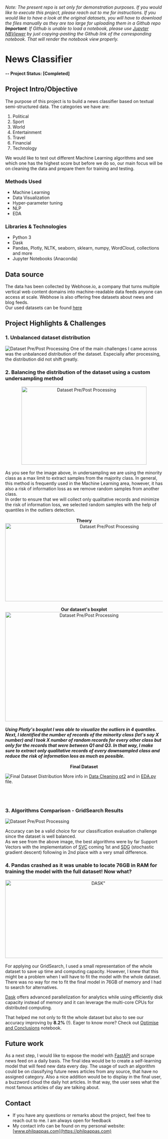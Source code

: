 _Note: The present repo is set only for demonstration purposes. If you would like to execute this project, please reach out to me for instructions. If you would like to have a look at the original datasets, you will have to download the files manually as they are too large for uploading them in a Github repo_ <br/>
_<b>Important</b>: If Github is unable to load a notebook, please use [Jupyter NBViewer](https://nbviewer.jupyter.org/) by just copying-pasting the Github link of the corresponding notebook. That will render the notebook view properly._

# News Classifier

#### -- Project Status: [Completed]

## Project Intro/Objective

The purpose of this project is to build a news classifier based on textual semi-structured data.
The categories we have are:

1. Political
2. Sport
3. World
4. Entertainment
5. Travel
6. Financial
7. Technology

We would like to test out different Machine Learning algorithms and see which one has the highest score but before we do so, our main focus will be on cleaning the data and prepare them for training and testing.

### Methods Used

- Machine Learning
- Data Visualization
- Hyper-parameter tuning
- NLP
- EDA

### Libraries & Technologies

- Python 3
- Dask
- Pandas, Plotly, NLTK, seaborn, sklearn, numpy, WordCloud, collections and more
- Jupyter Notebooks (Anaconda)

## Data source

The data has been collected by Webhose.io, a company that turns multiple vertical web content domains into machine-readable data feeds anyone can access at scale. Webhose is also offering free datasets about news and blog feeds. <br/> Our used datasets can be found [here](https://webhose.io/free-datasets/news-articles-by-topics/)

## Project Highlights & Challenges

### 1. Unbalanced dataset distribution

![Dataset Pre/Post Processing](visuals/READme/dataset.png)
One of the main challenges I came across was the unbalanced distribution of the dataset. Especially after processing, the distribution did not shift greatly.

### 2. Balancing the distribution of the dataset using a custom undersampling method

<div style="text-align:center"><img src="visuals/READme/undersampling.png" alt="Dataset Pre/Post Processing" width="400" height="250"></div> <br/>
As you see for the image above, in undersampling we are using the minority class as a max limit to extract samples from the majority class. In general, this method is frequently used in the Machine Learning area, however, it has also a risk of information loss as we remove random samples from another class. <br/>
In order to ensure that we will collect only qualitative records and minimize the risk of information loss, we selected random samples with the help of quantiles in the outliers detection.<br/><br/>

<div style="text-align:center"><b>Theory</b></div>

<div style="text-align:center"><img src="visuals/READme/outliers.png" alt="Dataset Pre/Post Processing" width="650" height="250"></div> <br/>

<div style="text-align:center"><b>Our dataset's boxplot</b></div>

<div style="text-align:center"><img src="visuals/READme/boxplot.png" alt="Dataset Pre/Post Processing" width="520" height="350"></div> <br/>
<b><i>Using Plotly's boxplot I was able to visualize the outliers in 4 quantiles. Next, I identified the number of records of the minority class (let's say X number) and I took X number of random records for every other class but only for the records that were between Q1 and Q3. In that way, I make sure to extract only qualitative records of every downsampled class and reduce the risk of information loss as much as possible.</i></b>
<br/> <br/>

<div style="text-align:center"><b>Final Dataset</b></div>

![Final Dataset Distribution](visuals/READme/final_distribution.png)
More info in [Data Cleaning pt2](3_Data_Cleaning_pt2.ipynb) and in [EDA.py](EDA.py) file.
<br/><br/><br/><br/>

### 3. Algorithms Comparison - GridSearch Results

![Dataset Pre/Post Processing](visuals/READme/algorithms.png)

Accuracy can be a valid choice for our classification evaluation challenge since the dataset is well balanced.<br/>
As we see from the above image, the best algorithms were by far Support Vectors with the implementation of [SVC](https://scikit-learn.org/stable/modules/generated/sklearn.svm.SVC.html) coming 1st and [SDG](https://scikit-learn.org/stable/modules/generated/sklearn.linear_model.SGDClassifier.html#sklearn.linear_model.SGDClassifier) (stochastic gradient descent) following in 2nd place with a very small difference.

### 4. Pandas crashed as it was unable to locate <b>76GB</b> in RAM for training the model with the full dataset! Now what?

<div style="text-align:center"><img src="visuals/READme/dask.png" alt=DASK" width="580" height="250"></div> <br/>
For applying our GridSearch, I used a small representation of the whole dataset to save up time and computing capacity. However, I knew that this might be a problem when I will have to fit the model with the whole dataset. There was no way for me to fit the final model in 76GB of memory and I had to search for alternatives.
<br/>

[Dask](https://dask.org/) offers advanced parallelization for analytics while using efficiently disk capacity instead of memory and it can leverage the multi-core CPUs for distributed computing.

That helped me not only to fit the whole dataset but also to see our accuracy improving by <b>8.2%</b> (!).
Eager to know more? Check out [Optimise and Conclusions](6_Optimise_and_Conclusions.ipynb) notebook.

## Future work

As a next step, I would like to expose the model with [FastAPI](https://fastapi.tiangolo.com/) and scrape news feed on a daily basis. The final idea would be to create a self-learning model that will feed new data every day. The usage of such an algorithm could be on classifying future news articles from any source, that have no assigned category. Also a nice addition would be to display in the final user, a buzzword cloud the daily hot articles. In that way, the user sees what the most famous articles of day are talking about.

## Contact

- If you have any questions or remarks about the project, feel free to reach out to me. I am always open for feedback
- My contact info can be found on my personal website: [www.philpappas.com](https://philpappas.com)
